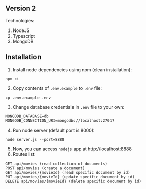 ## Version 2
Technologies:
1. NodeJS
2. Typescript
3. MongoDB

## Installation
1. Install node dependencies using npm (clean installation):
``` 
npm ci
```
2. Copy contents of `.env.example` to `.env` file:
``` 
cp .env.example .env
```
3. Change database credentials in `.env` file to your own:
```
MONGODB_DATABASE=db
MONGODB_CONNECTION_URI=mongodb://localhost:27017
```
4. Run node server (default port is 8000):
``` 
node server.js --port=8888
```
5. Now, you can access `nodejs` app at http://localhost:8888 
6. Routes list:
```
GET api/movies (read collection of documents)
POST api/movies (create a document)
GET api/movies/{movieId} (read specific document by id)
PUT api/movies/{movieId} (update specific document by id)
DELETE api/movies/{movieId} (delete specific document by id)
```